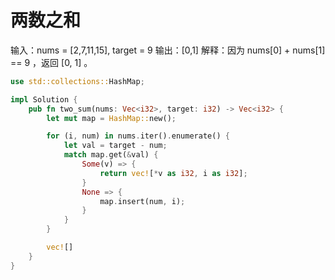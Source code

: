# 两数之和

输入：nums = [2,7,11,15], target = 9
输出：[0,1]
解释：因为 nums[0] + nums[1] == 9 ，返回 [0, 1] 。

```rust
use std::collections::HashMap;

impl Solution {
    pub fn two_sum(nums: Vec<i32>, target: i32) -> Vec<i32> {
        let mut map = HashMap::new();

        for (i, num) in nums.iter().enumerate() {
            let val = target - num;
            match map.get(&val) {
                Some(v) => {
                    return vec![*v as i32, i as i32];
                }
                None => {
                    map.insert(num, i);
                }
            }
        }

        vec![]
    }
}
```

